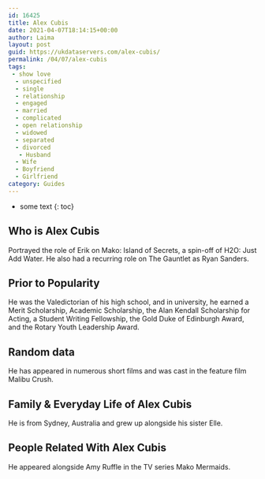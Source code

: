 ```yaml
---
id: 16425
title: Alex Cubis
date: 2021-04-07T18:14:15+00:00
author: Laima
layout: post
guid: https://ukdataservers.com/alex-cubis/
permalink: /04/07/alex-cubis
tags:
 - show love
  - unspecified
  - single
  - relationship
  - engaged
  - married
  - complicated
  - open relationship
  - widowed
  - separated
  - divorced
   - Husband
  - Wife
  - Boyfriend
  - Girlfriend
category: Guides
---
```


* some text
{: toc}


## Who is Alex Cubis
                  
                  
                  
Portrayed the role of Erik on Mako: Island of Secrets, a spin-off of H2O: Just Add Water. He also had a recurring role on The Gauntlet as Ryan Sanders.
                  
              
            
              
            
                
                
                
## Prior to Popularity
                  
                  
                  
He was the Valedictorian of his high school, and in university, he earned a Merit Scholarship, Academic Scholarship, the Alan Kendall Scholarship for Acting, a Student Writing Fellowship, the Gold Duke of Edinburgh Award, and the Rotary Youth Leadership Award.
                  
              
            
              
            
                
                
                
## Random data
                  
                  
                  
He has appeared in numerous short films and was cast in the feature film Malibu Crush.
                  
              
            
              
            
                
                
                
## Family & Everyday Life of Alex Cubis
                  
                  
                  
He is from Sydney, Australia and grew up alongside his sister Elle.
                  
              
            
              
            
                
                
                
## People Related With Alex Cubis
                  
                  
                  
He appeared alongside Amy Ruffle in the TV series Mako Mermaids.
                  
              
            
              
            
                
              
            
              
              
            
            
              
            
          
          
          